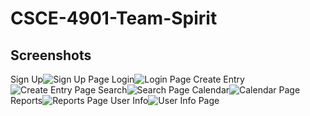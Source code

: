 # CSCE-4901-Team-Spirit

## Screenshots
Sign Up![Sign Up Page](/Screenshots/SignUp.png?raw=true "Sign Up")
Login![Login Page](/Screenshots/Login.png?raw=true "Login")
Create Entry![Create Entry Page](/Screenshots/Entry.png?raw=true "Create Entry")
Search![Search Page](/Screenshots/Search.png?raw=true "Search")
Calendar![Calendar Page](/Screenshots/Calendar.png?raw=true "Calendar View")
Reports![Reports Page](/Screenshots/Reports.png?raw=true "Reports Page")
User Info![User Info Page](/Screenshots/UserInfo.png?raw=true "User Info")
